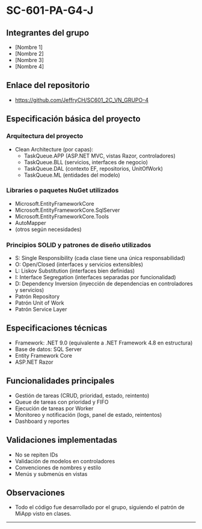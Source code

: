 # SC-601-PA-G4-J

## Integrantes del grupo
- [Nombre 1]
- [Nombre 2]
- [Nombre 3]
- [Nombre 4]

## Enlace del repositorio
- https://github.com/JeffryCH/SC601_2C_VN_GRUPO-4

## Especificación básica del proyecto

### Arquitectura del proyecto
- Clean Architecture (por capas):
  - TaskQueue.APP (ASP.NET MVC, vistas Razor, controladores)
  - TaskQueue.BLL (servicios, interfaces de negocio)
  - TaskQueue.DAL (contexto EF, repositorios, UnitOfWork)
  - TaskQueue.ML (entidades del modelo)

### Libraries o paquetes NuGet utilizados
- Microsoft.EntityFrameworkCore
- Microsoft.EntityFrameworkCore.SqlServer
- Microsoft.EntityFrameworkCore.Tools
- AutoMapper
- (otros según necesidades)

### Principios SOLID y patrones de diseño utilizados
- S: Single Responsibility (cada clase tiene una única responsabilidad)
- O: Open/Closed (interfaces y servicios extensibles)
- L: Liskov Substitution (interfaces bien definidas)
- I: Interface Segregation (interfaces separadas por funcionalidad)
- D: Dependency Inversion (inyección de dependencias en controladores y servicios)
- Patrón Repository
- Patrón Unit of Work
- Patrón Service Layer

## Especificaciones técnicas
- Framework: .NET 9.0 (equivalente a .NET Framework 4.8 en estructura)
- Base de datos: SQL Server
- Entity Framework Core
- ASP.NET Razor

## Funcionalidades principales
- Gestión de tareas (CRUD, prioridad, estado, reintento)
- Queue de tareas con prioridad y FIFO
- Ejecución de tareas por Worker
- Monitoreo y notificación (logs, panel de estado, reintentos)
- Dashboard y reportes

## Validaciones implementadas
- No se repiten IDs
- Validación de modelos en controladores
- Convenciones de nombres y estilo
- Menús y submenús en vistas

## Observaciones
- Todo el código fue desarrollado por el grupo, siguiendo el patrón de MiApp visto en clases.

---


